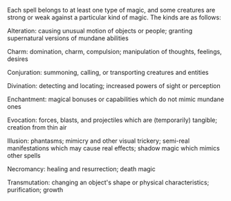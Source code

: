 Each spell belongs to at least one type of magic, and some creatures are strong or weak against a particular kind of magic. The kinds are as follows:

Alteration: causing unusual motion of objects or people; granting supernatural versions of mundane abilities

Charm: domination, charm, compulsion; manipulation of thoughts, feelings, desires

Conjuration: summoning, calling, or transporting creatures and entities

Divination: detecting and locating; increased powers of sight or perception

Enchantment: magical bonuses or capabilities which do not mimic mundane ones

Evocation: forces, blasts, and projectiles which are (temporarily) tangible; creation from thin air

Illusion: phantasms; mimicry and other visual trickery; semi-real manifestations which may cause real effects; shadow magic which mimics other spells

Necromancy: healing and resurrection; death magic

Transmutation: changing an object's shape or physical characteristics; purification; growth








